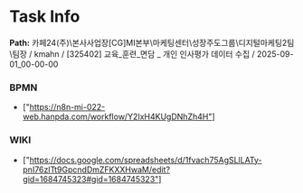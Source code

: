 # Task Info

**Path:** 카페24(주)\본사사업장\[CG]MI본부\마케팅센터\성장주도그룹\디지털마케팅2팀\팀장 / kmahn / [325402] 교육_훈련_면담 _ 개인 인사평가 데이터 수집 / 2025-09-01_00-00-00

### BPMN
- ["https://n8n-mi-022-web.hanpda.com/workflow/Y2IxH4KUgDNhZh4H"]

### WIKI
- ["https://docs.google.com/spreadsheets/d/1fvach75AgSLlLATy-pnI76zlTt9GpcndDmZFKXXHwaM/edit?gid=1684745323#gid=1684745323"]

